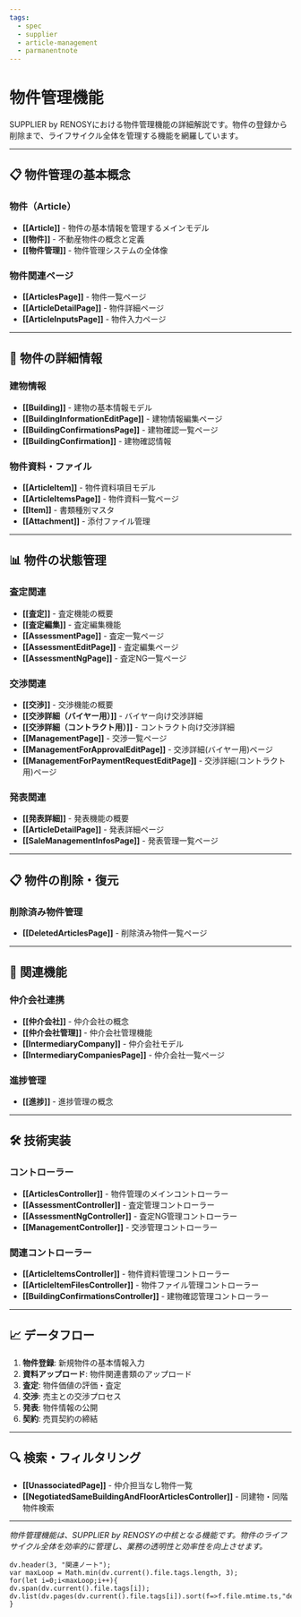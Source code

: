```yaml
---
tags:
  - spec
  - supplier
  - article-management
  - parmanentnote
---
```

# 物件管理機能

SUPPLIER by RENOSYにおける物件管理機能の詳細解説です。物件の登録から削除まで、ライフサイクル全体を管理する機能を網羅しています。

---

## 📋 物件管理の基本概念

### 物件（Article）
- **[[Article]]** - 物件の基本情報を管理するメインモデル
- **[[物件]]** - 不動産物件の概念と定義
- **[[物件管理]]** - 物件管理システムの全体像

### 物件関連ページ
- **[[ArticlesPage]]** - 物件一覧ページ
- **[[ArticleDetailPage]]** - 物件詳細ページ
- **[[ArticleInputsPage]]** - 物件入力ページ

---

## 🏢 物件の詳細情報

### 建物情報
- **[[Building]]** - 建物の基本情報モデル
- **[[BuildingInformationEditPage]]** - 建物情報編集ページ
- **[[BuildingConfirmationsPage]]** - 建物確認一覧ページ
- **[[BuildingConfirmation]]** - 建物確認情報

### 物件資料・ファイル
- **[[ArticleItem]]** - 物件資料項目モデル
- **[[ArticleItemsPage]]** - 物件資料一覧ページ
- **[[Item]]** - 書類種別マスタ
- **[[Attachment]]** - 添付ファイル管理

---

## 📊 物件の状態管理

### 査定関連
- **[[査定]]** - 査定機能の概要
- **[[査定編集]]** - 査定編集機能
- **[[AssessmentPage]]** - 査定一覧ページ
- **[[AssessmentEditPage]]** - 査定編集ページ
- **[[AssessmentNgPage]]** - 査定NG一覧ページ

### 交渉関連
- **[[交渉]]** - 交渉機能の概要
- **[[交渉詳細（バイヤー用）]]** - バイヤー向け交渉詳細
- **[[交渉詳細（コントラクト用）]]** - コントラクト向け交渉詳細
- **[[ManagementPage]]** - 交渉一覧ページ
- **[[ManagementForApprovalEditPage]]** - 交渉詳細(バイヤー用)ページ
- **[[ManagementForPaymentRequestEditPage]]** - 交渉詳細(コントラクト用)ページ

### 発表関連
- **[[発表詳細]]** - 発表機能の概要
- **[[ArticleDetailPage]]** - 発表詳細ページ
- **[[SaleManagementInfosPage]]** - 発表管理一覧ページ

---

## 📋 物件の削除・復元

### 削除済み物件管理
- **[[DeletedArticlesPage]]** - 削除済み物件一覧ページ

---

## 🔗 関連機能

### 仲介会社連携
- **[[仲介会社]]** - 仲介会社の概念
- **[[仲介会社管理]]** - 仲介会社管理機能
- **[[IntermediaryCompany]]** - 仲介会社モデル
- **[[IntermediaryCompaniesPage]]** - 仲介会社一覧ページ

### 進捗管理
- **[[進捗]]** - 進捗管理の概念

---

## 🛠️ 技術実装

### コントローラー
- **[[ArticlesController]]** - 物件管理のメインコントローラー
- **[[AssessmentController]]** - 査定管理コントローラー
- **[[AssessmentNgController]]** - 査定NG管理コントローラー
- **[[ManagementController]]** - 交渉管理コントローラー

### 関連コントローラー
- **[[ArticleItemsController]]** - 物件資料管理コントローラー
- **[[ArticleItemFilesController]]** - 物件ファイル管理コントローラー
- **[[BuildingConfirmationsController]]** - 建物確認管理コントローラー

---

## 📈 データフロー

1. **物件登録**: 新規物件の基本情報入力
2. **資料アップロード**: 物件関連書類のアップロード
3. **査定**: 物件価値の評価・査定
4. **交渉**: 売主との交渉プロセス
5. **発表**: 物件情報の公開
6. **契約**: 売買契約の締結

---

## 🔍 検索・フィルタリング

- **[[UnassociatedPage]]** - 仲介担当なし物件一覧
- **[[NegotiatedSameBuildingAndFloorArticlesController]]** - 同建物・同階物件検索

---

*物件管理機能は、SUPPLIER by RENOSYの中核となる機能です。物件のライフサイクル全体を効率的に管理し、業務の透明性と効率性を向上させます。*

```dataviewjs
dv.header(3, "関連ノート");
var maxLoop = Math.min(dv.current().file.tags.length, 3);
for(let i=0;i<maxLoop;i++){
dv.span(dv.current().file.tags[i]);
dv.list(dv.pages(dv.current().file.tags[i]).sort(f=>f.file.mtime.ts,"desc").limit(15).file.link);
}
``` 